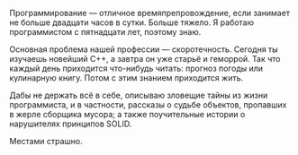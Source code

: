 Программирование&nbsp;&mdash; отличное времяпрепровождение, если занимает не больше двадцати часов в сутки. Больше тяжело.
Я работаю программистом с пятнадцати лет, поэтому знаю.

Основная проблема нашей профессии&nbsp;&mdash; скоротечность. Сегодня ты изучаешь новейший C++, а завтра он уже старьё и геморрой.
Так что каждый день приходится что-нибудь читать: прогноз погоды или кулинарную книгу. Потом с этим знанием приходится жить.

Дабы не держать всё в себе, описываю зловещие тайны из жизни программиста, и в частности, рассказы о судьбе объектов,
пропавших в жерле сборщика мусора; а также поучительные истории о нарушителях принципов SOLID.

Местами страшно.